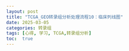 ```yaml
---
layout: post
title: "TCGA_GEO转录组分析处理流程10：临床列线图"
date: 2025-03-05
categories: 转录组
tags: [心得, 学习, TCGA,转录组分析]
toc:  true
---
```


